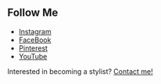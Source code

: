 ## Follow Me

- [Instagram](https://www.instagram.com/Premierjewelrybyjustine/)
- [FaceBook](https://www.facebook.com/Premierdesignsjewelrywithjustineboone/)
- [Pinterest](https://www.pinterest.com/PDwithJustine/)
- [YouTube](https://www.youtube.com/user/justineb09)

Interested in becoming a stylist? [Contact me!](http://premier.family)
